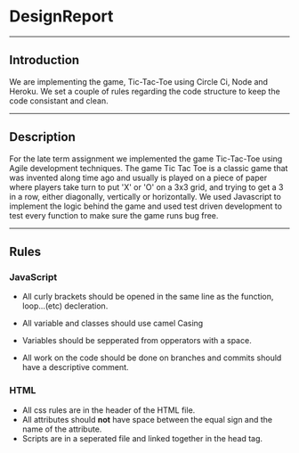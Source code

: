 # **DesignReport**

---

## Introduction
We are implementing the game, Tic-Tac-Toe using Circle Ci, Node and Heroku. We set a couple of rules regarding the code structure to keep the code consistant and clean.

---

## Description
For the late term assignment we implemented the game Tic-Tac-Toe using Agile development techniques. The game Tic Tac Toe is a classic game that was invented along time ago and usually is played on a piece of paper where players take turn to put 'X' or 'O' on a 3x3 grid, and trying to get a 3 in a row, either diagonally, vertically or horizontally.
We used Javascript to implement the logic behind the game and used test driven development to test every function to make sure the game runs bug free.

---

## Rules

### JavaScript

* All curly brackets should be opened in the same line as the function, loop...(etc) decleration.
* All variable and classes should use camel Casing

* Variables should be sepperated from opperators with a space.

* All work on the code should be done on branches and commits should have a descriptive comment.


### HTML
* All css rules are in the header of the HTML file.
* All attributes should **not** have space between the equal sign and the name of the attribute.
* Scripts are in a seperated file and linked together in the head tag.


